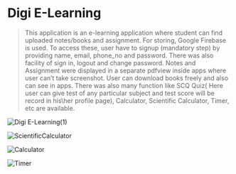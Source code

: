 # Digi E-Learning

> This application is an e-learning application where student can find uploaded notes/books and assignment. For storing, Google Firebase is used. To access these, user have to signup (mandatory step) by 
 providing name, email, phone_no and password. There was also facility of sign in, logout and change password. Notes and Assignment were displayed in a separate pdfview inside apps where user can’t take screenshot. User can download books freely and also can see in apps. There was also many function like SCQ Quiz( Here user can give test of any particular subject and test score will be record in his\her profile page), Calculator, Scientific Calculator, Timer, etc are available.

 
![Digi E-Learning(1)](https://github.com/raj017598/DigiELearning/assets/57083141/58bde742-e754-4f1d-9e3f-f8ec75112bf9)

![ScientificCalculator](https://github.com/raj017598/DigiELearning/assets/57083141/88ee26f5-7c34-449c-9b66-f04110fb41d6)

![Calculator](https://github.com/raj017598/DigiELearning/assets/57083141/a9db1a79-5a61-4211-876c-4c0f8518d7ba)

![Timer](https://github.com/raj017598/DigiELearning/assets/57083141/b344bd71-8383-40c1-ab33-0b90ea70a1c2)

